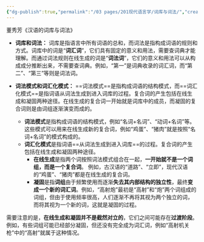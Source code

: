```yaml
---
{"dg-publish":true,"permalink":"/03 pages/201现代语言学/词库与词法/","created":"2024-12-19T19:58:38.643+08:00","updated":"2025-03-02T15:02:29.013+08:00"}
---
```


董秀芳《汉语的词库与词法》
- **词库和词法：** 词库是指语言中所有词语的总和，而词法是指构成词语的规则和方式。词库中的词是“**词汇词**”，它们具有固定的意义和用法，需要查词典才能理解。而通过词法规则在线生成的词是“**词法词**”，它们的意义和用法可以从构成成分推断出来，不需要查词典。例如，“第一”是词典收录的词汇词，而“第二”、“第三”等则是词法词。
    
- **词法模式和词汇化模式：** ==词法模式==是指构成词语的结构模式，而==词汇化模式==是指词语从词法生成到进入词库的过程。复合词的产生包括在线生成和凝固两种途径。在线生成的复合词一开始就是词库中的成员，而凝固的复合词则是由词组逐渐演变而成的。
	- **词法模式**是指构成词语的结构模式，例如“名词+名词”、“动词+名词”等。这些模式可以用来在线生成新的复合词，例如“鸡蛋”、“猪肉”就是按照“名词+名词”的模式构成的。
	- **词汇化模式**是指词语==从词法生成到进入词库==的过程。复合词的产生包括在线生成和凝固两种途径。
		- **在线生成**是指两个词按照词法模式组合在一起，**一开始就不是一个词组，而是一个复合词**。 例如，古汉语的“道路”、“立即”，现代汉语的“鸡蛋”、“猪肉”都是在线生成的复合词。
		- **凝固**是指**词组**由于频繁使用而逐渐**失去其内部结构的独立性**，最终**变成一个新的词汇词**。例如，“高射炮”最初是“高射”和“炮”两个词组成的词组，但由于使用频率很高，人们逐渐不再将其视为两个独立的词，而将其视为一个新的词，这就是凝固的过程。

需要注意的是，**在线生成和凝固并不是截然对立的**，它们之间可能存在**过渡阶段**。例如，有些词组可能已经部分凝固，但还没有完全成为词汇词，例如“高射机关枪”中的“高射”就属于这种情况。
